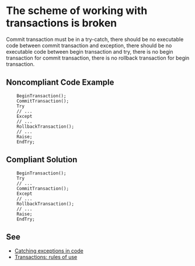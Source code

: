 # The scheme of working with transactions is broken

Commit transaction must be in a try-catch, 
there should be no executable code between commit transaction and exception, 
there should be no executable code between begin transaction and try,
there is no begin transaction for commit transaction, 
there is no rollback transaction for begin transaction.

## Noncompliant Code Example

```bsl
    BeginTransaction();
    CommitTransaction();
    Try
    // ...
    Except
    // ...
    RollbackTransaction();
    // ...
    Raise;
    EndTry;
```

## Compliant Solution

```bsl
    BeginTransaction();
    Try
    // ...
    CommitTransaction();
    Except
    // ...
    RollbackTransaction();
    // ...
    Raise;
    EndTry;
```

## See

- [Catching exceptions in code](https://support.1ci.com/hc/en-us/articles/360011002440-Catching-exceptions-in-code)
- [Transactions: rules of use](https://support.1ci.com/hc/en-us/articles/360011121239-Transactions-rules-of-use)